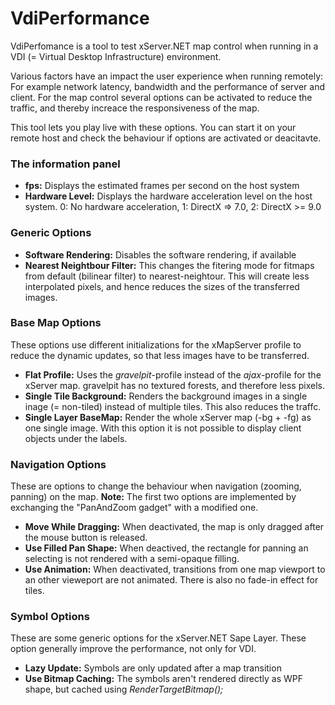 # VdiPerformance

VdiPerfomance is a tool to test xServer.NET map control when running in a VDI (= Virtual Desktop Infrastructure) environment.

Various factors have an impact the user experience when running remotely: For example network latency, bandwidth and the performance of server and client. For the map control several options can be activated to reduce the traffic, and thereby increace the responsiveness of the map.

This tool lets you play live with these options. You can start it on your remote host and check the behaviour if options are activated or deacitavte.

### The information panel
- **fps:** Displays the estimated frames per second on the host system
- **Hardware Level:** Displays the hardware acceleration level on the host system. 0: No hardware acceleration, 1: DirectX => 7.0, 2: DirectX >= 9.0

### Generic Options
- **Software Rendering:** Disables the software rendering, if available
- **Nearest Neightbour Filter:** This changes the fitering mode for fitmaps from default (bilinear filter) to nearest-neightour. This will create less interpolated pixels, and hence reduces the sizes of the transferred images.

### Base Map Options
These options use different initializations for the xMapServer profile to reduce the dynamic updates, so that less images have to be transferred.
- **Flat Profile:** Uses the *gravelpit*-profile instead of the *ajax*-profile for the xServer map. gravelpit has no textured forests, and therefore less pixels.
- **Single Tile Background:** Renders the background images in a single inage (= non-tiled) instead of multiple tiles. This also reduces the traffc.
- **Single Layer BaseMap:** Render the whole xServer map (-bg + -fg) as one single image. With this option it is not possible to display client objects under the labels.

### Navigation Options
These are options to change the behaviour when navigation (zooming, panning) on the map. **Note:** The first two options are implemented by exchanging the "PanAndZoom gadget" with a modified one.
- **Move While Dragging:** When deactivated, the map is only dragged after the mouse button is released.
- **Use Filled Pan Shape:** When deactived, the rectangle for panning an selecting is not rendered with a semi-opaque filling.
- **Use Animation:** When deactivated, transitions from one map viewport to an other vieweport are not animated. There is also no fade-in effect for tiles.

### Symbol Options
These are some generic options for the xServer.NET Sape Layer. These option generally improve the performance, not only for VDI.
- **Lazy Update:** Symbols are only updated after a map transition
- **Use Bitmap Caching:** The symbols aren't rendered directly as WPF shape, but cached using *RenderTargetBitmap();*